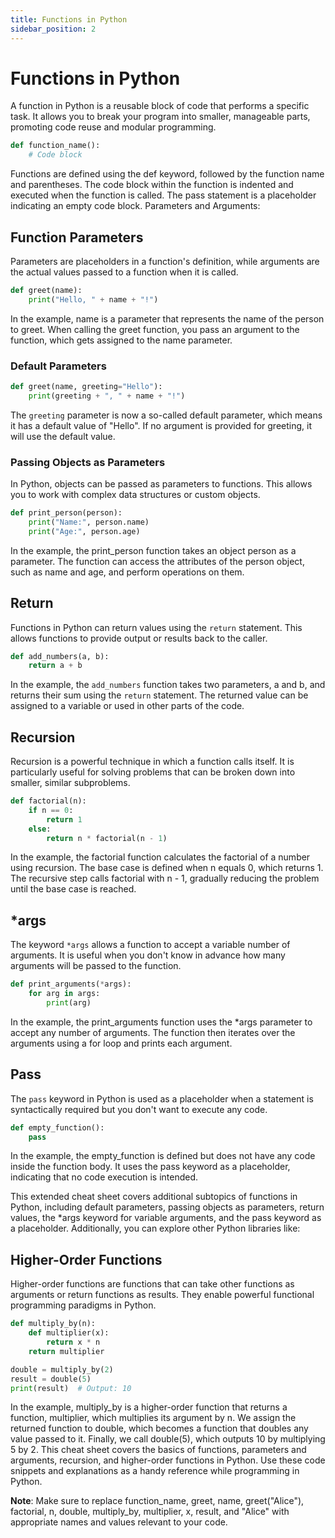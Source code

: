 ```yaml
---
title: Functions in Python
sidebar_position: 2
---
```



# Functions in Python 

A function in Python is a reusable block of code that performs a specific task. It allows you to break your program into smaller, manageable parts, promoting code reuse and modular programming.


```python
def function_name():
    # Code block
```

Functions are defined using the def keyword, followed by the function name and parentheses.
The code block within the function is indented and executed when the function is called.
The pass statement is a placeholder indicating an empty code block.
Parameters and Arguments:

## Function Parameters 
Parameters are placeholders in a function's definition, while arguments are the actual values passed to a function when it is called.


```python
def greet(name):
    print("Hello, " + name + "!")
```

In the example, name is a parameter that represents the name of the person to greet.
When calling the greet function, you pass an argument to the function, which gets assigned to the name parameter.

### Default Parameters 

```python
def greet(name, greeting="Hello"):
    print(greeting + ", " + name + "!")
```
The <code>greeting</code> parameter is now a so-called default parameter, which means it has a default value of "Hello". If no argument is provided for greeting, it will use the default value.

### Passing Objects as Parameters 
In Python, objects can be passed as parameters to functions. This allows you to work with complex data structures or custom objects.

```python
def print_person(person):
    print("Name:", person.name)
    print("Age:", person.age)
```

In the example, the print_person function takes an object person as a parameter. The function can access the attributes of the person object, such as name and age, and perform operations on them.


## Return 

Functions in Python can return values using the <code>return</code> statement. This allows functions to provide output or results back to the caller.

```python
def add_numbers(a, b):
    return a + b
```

In the example, the <code>add_numbers</code> function takes two parameters, a and b, and returns their sum using the <code>return</code> statement. The returned value can be assigned to a variable or used in other parts of the code.



## Recursion

Recursion is a powerful technique in which a function calls itself. It is particularly useful for solving problems that can be broken down into smaller, similar subproblems.


```python
def factorial(n):
    if n == 0:
        return 1
    else:
        return n * factorial(n - 1)
```

In the example, the factorial function calculates the factorial of a number using recursion.
The base case is defined when n equals 0, which returns 1.
The recursive step calls factorial with n - 1, gradually reducing the problem until the base case is reached.

## *args 

The keyword <code>*args</code> allows a function to accept a variable number of arguments. It is useful when you don't know in advance how many arguments will be passed to the function.
```python
def print_arguments(*args):
    for arg in args:
        print(arg)
```

In the example, the print_arguments function uses the *args parameter to accept any number of arguments. The function then iterates over the arguments using a for loop and prints each argument. 

## Pass 

The <code>pass</code> keyword in Python is used as a placeholder when a statement is syntactically required but you don't want to execute any code.


```python
def empty_function():
    pass
``` 

In the example, the empty_function is defined but does not have any code inside the function body. It uses the pass keyword as a placeholder, indicating that no code execution is intended.

This extended cheat sheet covers additional subtopics of functions in Python, including default parameters, passing objects as parameters, return values, the *args keyword for variable arguments, and the pass keyword as a placeholder. Additionally, you can explore other Python libraries like:


## Higher-Order Functions

Higher-order functions are functions that can take other functions as arguments or return functions as results. They enable powerful functional programming paradigms in Python.



```python
def multiply_by(n):
    def multiplier(x):
        return x * n
    return multiplier

double = multiply_by(2)
result = double(5)
print(result)  # Output: 10
```

In the example, multiply_by is a higher-order function that returns a function, multiplier, which multiplies its argument by n.
We assign the returned function to double, which becomes a function that doubles any value passed to it.
Finally, we call double(5), which outputs 10 by multiplying 5 by 2.
This cheat sheet covers the basics of functions, parameters and arguments, recursion, and higher-order functions in Python. Use these code snippets and explanations as a handy reference while programming in Python.

<b>Note</b>: Make sure to replace function_name, greet, name, greet("Alice"), factorial, n, double, multiply_by, multiplier, x, result, and "Alice" with appropriate names and values relevant to your code.

